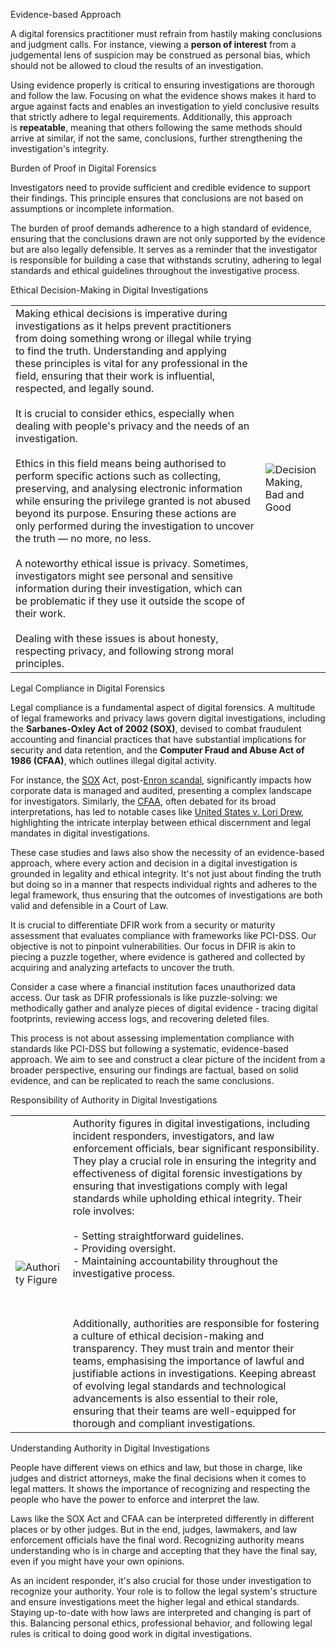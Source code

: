 Evidence-based Approach

A digital forensics practitioner must refrain from hastily making conclusions and judgment calls. For instance, viewing a **person of interest** from a judgemental lens of suspicion may be construed as personal bias, which should not be allowed to cloud the results of an investigation.

Using evidence properly is critical to ensuring investigations are thorough and follow the law. Focusing on what the evidence shows makes it hard to argue against facts and enables an investigation to yield conclusive results that strictly adhere to legal requirements. Additionally, this approach is **repeatable**, meaning that others following the same methods should arrive at similar, if not the same, conclusions, further strengthening the investigation's integrity.

Burden of Proof in Digital Forensics

Investigators need to provide sufficient and credible evidence to support their findings. This principle ensures that conclusions are not based on assumptions or incomplete information.

The burden of proof demands adherence to a high standard of evidence, ensuring that the conclusions drawn are not only supported by the evidence but are also legally defensible. It serves as a reminder that the investigator is responsible for building a case that withstands scrutiny, adhering to legal standards and ethical guidelines throughout the investigative process.

Ethical Decision-Making in Digital Investigations

|   |   |
|---|---|
|Making ethical decisions is imperative during investigations as it helps prevent practitioners from doing something wrong or illegal while trying to find the truth. Understanding and applying these principles is vital for any professional in the field, ensuring that their work is influential, respected, and legally sound.<br><br>It is crucial to consider ethics, especially when dealing with people's privacy and the needs of an investigation.<br><br>Ethics in this field means being authorised to perform specific actions such as collecting, preserving, and analysing electronic information while ensuring the privilege granted is not abused beyond its purpose. Ensuring these actions are only performed during the investigation to uncover the truth — no more, no less.<br><br>A noteworthy ethical issue is privacy. Sometimes, investigators might see personal and sensitive information during their investigation, which can be problematic if they use it outside the scope of their work.<br><br>Dealing with these issues is about honesty, respecting privacy, and following strong moral principles.|![Decision Making, Bad and Good](https://tryhackme-images.s3.amazonaws.com/user-uploads/63da722f2d207d0049da10b1/room-content/8c9e8a9c7591d1d6eb49fd481b6b3583.svg)|

Legal Compliance in Digital Forensics

Legal compliance is a fundamental aspect of digital forensics. A multitude of legal frameworks and privacy laws govern digital investigations, including the **Sarbanes-Oxley Act of 2002 (SOX)**, devised to combat fraudulent accounting and financial practices that have substantial implications for security and data retention, and the **Computer Fraud and Abuse Act of 1986 (CFAA)**, which outlines illegal digital activity.

For instance, the [SOX](https://www.congress.gov/bill/107th-congress/house-bill/3763) Act, post-[Enron scandal](https://www.justice.gov/archive/enron/), significantly impacts how corporate data is managed and audited, presenting a complex landscape for investigators. Similarly, the [CFAA](https://www.congress.gov/bill/99th-congress/house-bill/4718), often debated for its broad interpretations, has led to notable cases like [United States v. Lori Drew](https://www.justice.gov/sites/default/files/oip/legacy/2014/07/23/11-17-2009-us-v-lori-drew.pdf), highlighting the intricate interplay between ethical discernment and legal mandates in digital investigations.

These case studies and laws also show the necessity of an evidence-based approach, where every action and decision in a digital investigation is grounded in legality and ethical integrity. It's not just about finding the truth but doing so in a manner that respects individual rights and adheres to the legal framework, thus ensuring that the outcomes of investigations are both valid and defensible in a Court of Law.

It is crucial to differentiate DFIR work from a security or maturity assessment that evaluates compliance with frameworks like PCI-DSS. Our objective is not to pinpoint vulnerabilities. Our focus in DFIR is akin to piecing a puzzle together, where evidence is gathered and collected by acquiring and analyzing artefacts to uncover the truth.

Consider a case where a financial institution faces unauthorized data access. Our task as DFIR professionals is like puzzle-solving: we methodically gather and analyze pieces of digital evidence - tracing digital footprints, reviewing access logs, and recovering deleted files.

This process is not about assessing implementation compliance with standards like PCI-DSS but following a systematic, evidence-based approach. We aim to see and construct a clear picture of the incident from a broader perspective, ensuring our findings are factual, based on solid evidence, and can be replicated to reach the same conclusions.

Responsibility of Authority in Digital Investigations

|   |   |
|---|---|
|![Authority Figure](https://tryhackme-images.s3.amazonaws.com/user-uploads/63da722f2d207d0049da10b1/room-content/46bad6086cb9403ee928733f8f6a1e15.svg)|Authority figures in digital investigations, including incident responders, investigators, and law enforcement officials, bear significant responsibility. They play a crucial role in ensuring the integrity and effectiveness of digital forensic investigations by ensuring that investigations comply with legal standards while upholding ethical integrity. Their role involves:<br><br>- Setting straightforward guidelines.<br>- Providing oversight.<br>- Maintaining accountability throughout the investigative process.<br><br>  <br><br>Additionally, authorities are responsible for fostering a culture of ethical decision-making and transparency. They must train and mentor their teams, emphasising the importance of lawful and justifiable actions in investigations. Keeping abreast of evolving legal standards and technological advancements is also essential to their role, ensuring that their teams are well-equipped for thorough and compliant investigations.|

Understanding Authority in Digital Investigations

People have different views on ethics and law, but those in charge, like judges and district attorneys, make the final decisions when it comes to legal matters. It shows the importance of recognizing and respecting the people who have the power to enforce and interpret the law.

Laws like the SOX Act and CFAA can be interpreted differently in different places or by other judges. But in the end, judges, lawmakers, and law enforcement officials have the final word. Recognizing authority means understanding who is in charge and accepting that they have the final say, even if you might have your own opinions.

As an incident responder, it's also crucial for those under investigation to recognize your authority. Your role is to follow the legal system's structure and ensure investigations meet the higher legal and ethical standards. Staying up-to-date with how laws are interpreted and changing is part of this. Balancing personal ethics, professional behavior, and following legal rules is critical to doing good work in digital investigations.